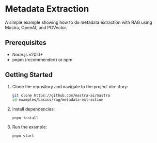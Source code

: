 # Metadata Extraction

A simple example showing how to do metadata extraction with RAG using Mastra, OpenAI, and PGVector.

## Prerequisites

- Node.js v20.0+
- pnpm (recommended) or npm

## Getting Started

1. Clone the repository and navigate to the project directory:

   ```bash
   git clone https://github.com/mastra-ai/mastra
   cd examples/basics/rag/metadata-extraction
   ```

2. Install dependencies:

   ```
   pnpm install
   ```

3. Run the example:

   ```bash
   pnpm start
   ```
